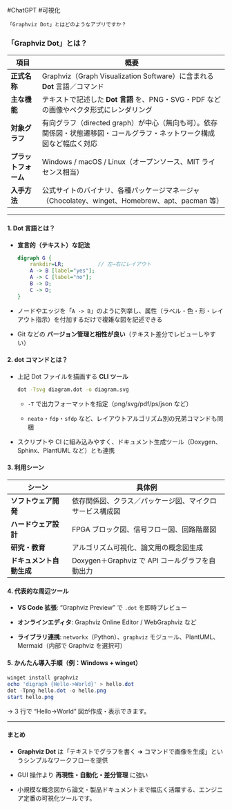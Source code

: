 #ChatGPT #可視化

```
「Graphviz Dot」とはどのようなアプリですか？
```

### 「Graphviz Dot」とは？

|項目|概要|
|---|---|
|**正式名称**|Graphviz（Graph Visualization Software）に含まれる **Dot** 言語／コマンド|
|**主な機能**|テキストで記述した **Dot 言語** を、PNG・SVG・PDF などの画像やベクタ形式にレンダリング|
|**対象グラフ**|有向グラフ（directed graph）が中心（無向も可）。依存関係図・状態遷移図・コールグラフ・ネットワーク構成図など幅広く対応|
|**プラットフォーム**|Windows / macOS / Linux（オープンソース、MIT ライセンス相当）|
|**入手方法**|公式サイトのバイナリ、各種パッケージマネージャ（Chocolatey、winget、Homebrew、apt、pacman 等）|

---

#### 1. Dot 言語とは？

- **宣言的（テキスト）な記法**
    
    ```dot
    digraph G {
        rankdir=LR;           // 左→右にレイアウト
        A -> B [label="yes"];
        A -> C [label="no"];
        B -> D;
        C -> D;
    }
    ```
    
- ノードやエッジを「`A -> B`」のように列挙し、属性（ラベル・色・形・レイアウト指示）を付加するだけで複雑な図を記述できる
    
- Git などの **バージョン管理と相性が良い**（テキスト差分でレビューしやすい）
    

#### 2. dot コマンドとは？

- 上記 Dot ファイルを描画する **CLI ツール**
    
    ```bash
    dot -Tsvg diagram.dot -o diagram.svg
    ```
    
    - `-T` で出力フォーマットを指定（png/svg/pdf/ps/json など）
        
    - `neato`・`fdp`・`sfdp` など、レイアウトアルゴリズム別の兄弟コマンドも同梱
        
- スクリプトや CI に組み込みやすく、ドキュメント生成ツール（Doxygen、Sphinx、PlantUML など）とも連携
    

#### 3. 利用シーン

|シーン|具体例|
|---|---|
|**ソフトウェア開発**|依存関係図、クラス／パッケージ図、マイクロサービス構成図|
|**ハードウェア設計**|FPGA ブロック図、信号フロー図、回路階層図|
|**研究・教育**|アルゴリズム可視化、論文用の概念図生成|
|**ドキュメント自動生成**|Doxygen＋Graphviz で API コールグラフを自動出力|

#### 4. 代表的な周辺ツール

- **VS Code 拡張**: “Graphviz Preview” で `.dot` を即時プレビュー
    
- **オンラインエディタ**: Graphviz Online Editor / WebGraphviz など
    
- **ライブラリ連携**: `networkx`（Python）、`graphviz` モジュール、PlantUML、Mermaid（内部で Graphviz を選択可）
    

#### 5. かんたん導入手順（例：Windows + winget）

```powershell
winget install graphviz
echo 'digraph {Hello->World}' > hello.dot
dot -Tpng hello.dot -o hello.png
start hello.png
```

→ 3 行で “Hello→World” 図が作成・表示できます。

---

#### まとめ

- **Graphviz Dot** は「テキストでグラフを書く ➜ コマンドで画像を生成」というシンプルなワークフローを提供
    
- GUI 操作より **再現性・自動化・差分管理** に強い
    
- 小規模な概念図から論文・製品ドキュメントまで幅広く活躍する、エンジニア定番の可視化ツールです。
